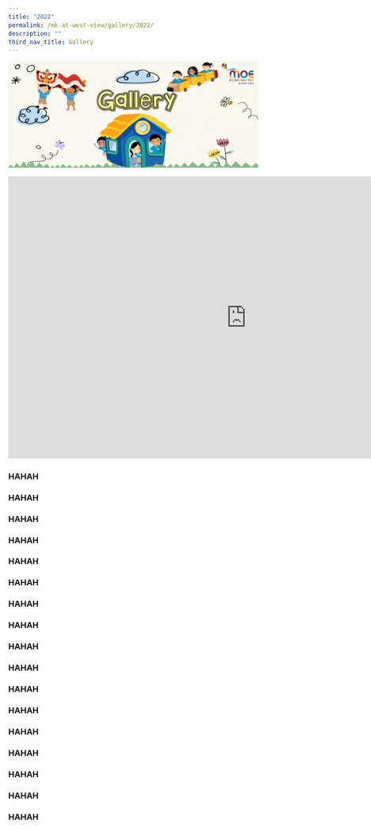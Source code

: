 ```yaml
---
title: "2022"
permalink: /mk-at-west-view/gallery/2022/
description: ""
third_nav_title: Gallery
---
```

![Gallery](/images/Header%204%20Gallery.png)

<iframe allowfullscreen="true" height="569" width="960" frameborder="0" src="https://docs.google.com/presentation/d/e/2PACX-1vThz4dfDyEwW2gruqiqjDkobysUe8GFWvikQDqmZgtkCzLEtqZh9Lp9zYctCZD9D20Hbp4ezQo4r2rI/embed?start=false&amp;loop=false&amp;delayms=3000"></iframe>

### HAHAH

### HAHAH

### HAHAH

### HAHAH

### HAHAH

### HAHAH

### HAHAH

### HAHAH

### HAHAH

### HAHAH

### HAHAH

### HAHAH

### HAHAH

### HAHAH

### HAHAH

### HAHAH

### HAHAH